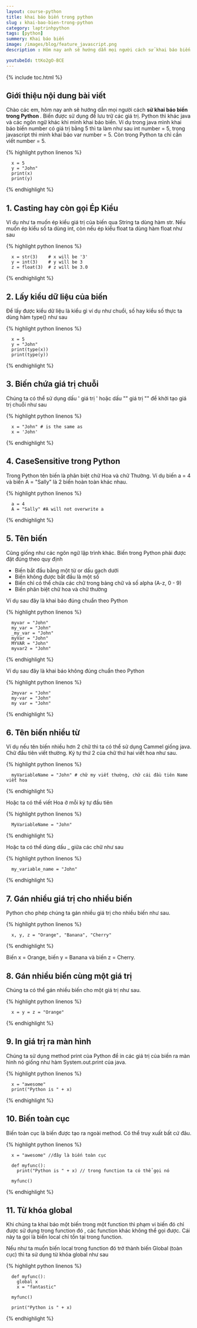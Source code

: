 ```yaml
---
layout: course-python
title: khai báo biến trong python
slug : khai-bao-bien-trong-python
category: laptrinhpython
tags: [python]
summery: Khai báo biến
image: /images/blog/feature_javascript.png
description : Hôm nay anh sẽ hướng dẫn mọi người cách sử khai báo biến trong Python. Biến được sử dụng để lưu trữ các giá trị. Python thì khác java và các ngôn ngữ khác khi mình khai báo biến. Ví dụ trong java mình khai báo biến number có giá trị bằng 5 thì ta làm như sau int number = 5, trong javascript thì mình khai báo var number = 5. Còn trong Python ta chỉ cần viết number = 5.

youtubeId: ttKo2gO-BCE
---
```


{% include toc.html %}

## **Giới thiệu nội dung bài viết**

Chào các em, hôm nay anh sẽ hướng dẫn mọi người cách <b> sử khai báo biến trong Python </b>. Biến được sử dụng để lưu trữ các giá trị. Python thì khác java và các ngôn ngữ khác khi mình khai báo biến. Ví dụ trong java mình khai báo biến number có giá trị bằng 5 thì ta làm như sau int number = 5, trong javascript thì mình khai báo var number = 5. Còn trong Python ta chỉ cần viết number = 5.


{% highlight python  linenos %}

      x = 5
      y = "John"
      print(x)
      print(y)

{% endhighlight %}

## **1. Casting hay còn gọi Ép Kiểu**

Ví dụ như ta muốn ép kiểu giá trị của biến qua String ta dùng hàm str. Nếu muốn ép kiểu số ta dùng int, còn nếu ép kiểu float ta dùng hàm float như sau

{% highlight python  linenos %}

      x = str(3)    # x will be '3'
      y = int(3)    # y will be 3
      z = float(3)  # z will be 3.0

{% endhighlight %}

## **2. Lấy kiểu dữ liệu của biến**

Để lấy được kiểu dữ liệu là kiểu gì ví dụ như chuổi, số hay kiểu số thực ta dùng hàm type() như sau

{% highlight python  linenos %}

      x = 5
      y = "John"
      print(type(x))
      print(type(y))

{% endhighlight %}

## **3. Biến chứa giá trị chuỗi**

Chúng ta có thể sử dụng dấu ' giá trị ' hoặc dấu "" giá trị "" để khởi tạo giá trị chuỗi như sau

{% highlight python  linenos %}

      x = "John" # is the same as
      x = 'John'

{% endhighlight %}

## **4. CaseSensitive trong Python**

Trong Python tên biến là phân biệt chữ Hoa và chữ Thường. Ví dụ biến a = 4 và biến A = "Sally" là 2 biến hoàn toàn khác nhau.

{% highlight python  linenos %}

      a = 4
      A = "Sally" #A will not overwrite a

{% endhighlight %}


## **5. Tên biến**

Cũng giống như các ngôn ngữ lập trình khác. Biến trong Python phải được đặt đúng theo quy định

- Biến bắt đầu bằng một từ or dấu gạch dưới
- Biến không được bắt đầu là một số
- Biến chỉ có thể chứa các chữ trong bảng chữ và số alpha (A-z, 0 - 9)
- Biến phân biệt chữ hoa và chữ thường

Ví dụ sau đây là khai báo đúng chuẩn theo Python

{% highlight python  linenos %}

      myvar = "John"
      my_var = "John"
      _my_var = "John"
      myVar = "John"
      MYVAR = "John"
      myvar2 = "John"

{% endhighlight %}

Ví dụ sau đây là khai báo không đúng chuẩn theo Python

{% highlight python  linenos %}

      2myvar = "John"
      my-var = "John"
      my var = "John"

{% endhighlight %}

## **6. Tên biến nhiều từ**

Ví dụ nếu tên biến nhiều hơn 2 chữ thì ta có thể sử dụng Cammel giống java. Chữ đầu tiên viết thường. Ký tự thứ 2 của chữ thứ hai viết hoa như sau.

{% highlight python  linenos %}

      myVariableName = "John" # chữ my viết thường, chữ cái đầu tiên Name viết hoa

{% endhighlight %}

Hoặc ta có thể viết Hoa ở mỗi ký tự đầu tiên

{% highlight python  linenos %}

      MyVariableName = "John"

{% endhighlight %}

Hoặc ta có thể dùng dấu _ giữa các chữ như sau

{% highlight python  linenos %}

      my_variable_name = "John"

{% endhighlight %}

## **7. Gán nhiều giá trị cho nhiều biến**

Python cho phép chúng ta gán nhiều giá trị cho nhiều biến như sau.

{% highlight python  linenos %}

      x, y, z = "Orange", "Banana", "Cherry"

{% endhighlight %}

Biến x = Orange, biến y = Banana và biến z = Cherry.

## **8. Gán nhiều biến cùng một giá trị**

Chúng ta có thể gán nhiều biến cho một giá trị như sau.

{% highlight python  linenos %}

      x = y = z = "Orange"

{% endhighlight %}

## **9. In giá trị ra màn hình**

Chúng ta sử dụng method print của Python để in các giá trị của biến ra màn hình nó giống như hàm System.out.print của java.

{% highlight python  linenos %}

      x = "awesome"
      print("Python is " + x)

{% endhighlight %}

## **10. Biến toàn cục**

Biến toàn cục là biến được tạo ra ngoài method. Có thể truy xuất bất cứ đâu.

{% highlight python  linenos %}

      x = "awesome" //đây là biến toàn cục

      def myfunc():
        print("Python is " + x) // trong function ta có thể gọi nó
      
      myfunc()

{% endhighlight %}

## **11. Từ khóa global**

Khi chúng ta khai báo một biến trong một function thì phạm vi biến đó chỉ được sử dụng trong function đó , các function khác không thể gọi được. Cái này ta gọi là biến local chỉ tồn tại trong function. 

Nếu như ta muốn biến local trong function đó trở thành biến Global (toàn cục) thì ta sử dụng từ khóa global như sau

{% highlight python  linenos %}

      def myfunc():
        global x
        x = "fantastic"
      
      myfunc()
      
      print("Python is " + x)

{% endhighlight %}
























